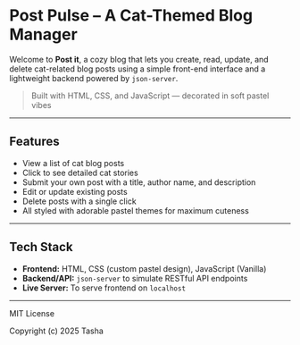 #  Post Pulse – A Cat-Themed Blog Manager

Welcome to **Post it**, a cozy blog that lets you create, read, update, and delete cat-related blog posts using a simple front-end interface and a lightweight backend powered by `json-server`.

> Built with HTML, CSS, and JavaScript — decorated in soft pastel vibes 

---

## Features

- View a list of cat blog posts
- Click to see detailed cat stories
- Submit your own post with a title, author name, and description
- Edit or update existing posts
- Delete posts with a single click
- All styled with adorable pastel themes for maximum cuteness

---

## Tech Stack

- **Frontend:** HTML, CSS (custom pastel design), JavaScript (Vanilla)
- **Backend/API:** `json-server` to simulate RESTful API endpoints
- **Live Server:** To serve frontend on `localhost`

---
MIT License

Copyright (c) 2025 Tasha

